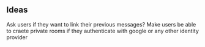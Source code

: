 ## Ideas
Ask users if they want to link their previous messages?
Make users be able to craete private rooms if they authenticate with google or any other identity provider